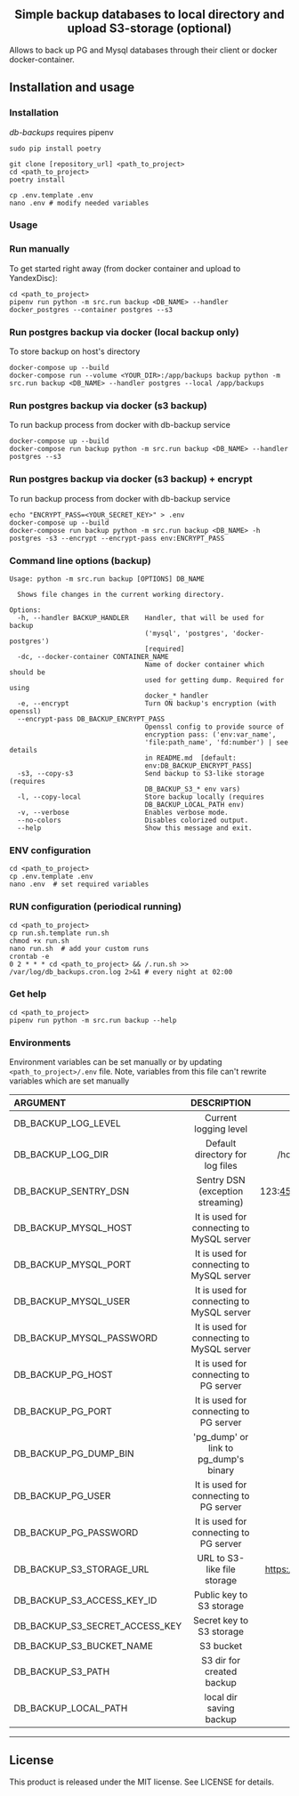 <h2 align="center">Simple backup databases to local directory and upload S3-storage (optional)</h2>

Allows to back up PG and Mysql databases through their client or docker docker-container.

## Installation and usage
### Installation
*db-backups* requires pipenv
```shell script
sudo pip install poetry
```

```shell script
git clone [repository_url] <path_to_project>
cd <path_to_project>
poetry install

cp .env.template .env
nano .env # modify needed variables
```

### Usage

### Run manually 
To get started right away (from docker container and upload to YandexDisc):
```shell script
cd <path_to_project>
pipenv run python -m src.run backup <DB_NAME> --handler docker_postgres --container postgres --s3
```

### Run postgres backup via docker (local backup only)
To store backup on host's directory
```shell script
docker-compose up --build
docker-compose run --volume <YOUR_DIR>:/app/backups backup python -m src.run backup <DB_NAME> --handler postgres --local /app/backups 
```

### Run postgres backup via docker (s3 backup)
To run backup process from docker with db-backup service
```shell script
docker-compose up --build
docker-compose run backup python -m src.run backup <DB_NAME> --handler postgres --s3
```

### Run postgres backup via docker (s3 backup) + encrypt
To run backup process from docker with db-backup service
```shell
echo "ENCRYPT_PASS=<YOUR_SECRET_KEY>" > .env
docker-compose up --build
docker-compose run backup python -m src.run backup <DB_NAME> -h postgres -s3 --encrypt --encrypt-pass env:ENCRYPT_PASS
```

### Command line options (backup)
```text
Usage: python -m src.run backup [OPTIONS] DB_NAME

  Shows file changes in the current working directory.

Options:
  -h, --handler BACKUP_HANDLER    Handler, that will be used for backup
                                  ('mysql', 'postgres', 'docker-postgres')
                                  [required]
  -dc, --docker-container CONTAINER_NAME
                                  Name of docker container which should be
                                  used for getting dump. Required for using
                                  docker_* handler
  -e, --encrypt                   Turn ON backup's encryption (with openssl)
  --encrypt-pass DB_BACKUP_ENCRYPT_PASS
                                  Openssl config to provide source of
                                  encryption pass: ('env:var_name',
                                  'file:path_name', 'fd:number') | see details
                                  in README.md  [default:
                                  env:DB_BACKUP_ENCRYPT_PASS]
  -s3, --copy-s3                  Send backup to S3-like storage (requires
                                  DB_BACKUP_S3_* env vars)
  -l, --copy-local                Store backup locally (requires
                                  DB_BACKUP_LOCAL_PATH env)
  -v, --verbose                   Enables verbose mode.
  --no-colors                     Disables colorized output.
  --help                          Show this message and exit.
```


### ENV configuration
```shell script
cd <path_to_project>
cp .env.template .env
nano .env  # set required variables
```

### RUN configuration (periodical running) 
```shell script
cd <path_to_project>
cp run.sh.template run.sh
chmod +x run.sh
nano run.sh  # add your custom runs
crontab -e
0 2 * * * cd <path_to_project> && /.run.sh >> /var/log/db_backups.cron.log 2>&1 # every night at 02:00
```

### Get help
```shell script
cd <path_to_project>
pipenv run python -m src.run backup --help
```


### Environments

Environment variables can be set manually or by updating `<path_to_project>/.env` file. 
Note, variables from this file can't rewrite variables which are set manually 


| ARGUMENT                       |                DESCRIPTION                |         EXAMPLE         |          DEFAULT           |
|:-------------------------------|:-----------------------------------------:|:-----------------------:|:--------------------------:|
| DB_BACKUP_LOG_LEVEL            |           Current logging level           |          DEBUG          |            INFO            |    
| DB_BACKUP_LOG_DIR              |      Default directory for log files      |     /home/user/logs     |  <path_to_project>/logs/   |
| DB_BACKUP_SENTRY_DSN           |     Sentry DSN (exception streaming)      | 123:456@setry.site.ru/1 |                            |
| DB_BACKUP_MYSQL_HOST           | It is used for connecting to MySQL server |        localhost        |         localhost          |
| DB_BACKUP_MYSQL_PORT           | It is used for connecting to MySQL server |          3306           |            3306            |
| DB_BACKUP_MYSQL_USER           | It is used for connecting to MySQL server |          user           |            root            |
| DB_BACKUP_MYSQL_PASSWORD       | It is used for connecting to MySQL server |        password         |          password          |
| DB_BACKUP_PG_HOST              |  It is used for connecting to PG server   |        localhost        |         localhost          |
| DB_BACKUP_PG_PORT              |  It is used for connecting to PG server   |          5432           |            5432            |
| DB_BACKUP_PG_DUMP_BIN          |   'pg_dump' or link to pg_dump's binary   |         pg_dump         |          pg_dump           |
| DB_BACKUP_PG_USER              |  It is used for connecting to PG server   |          user           |          postgres          |
| DB_BACKUP_PG_PASSWORD          |  It is used for connecting to PG server   |        password         |          password          |
| DB_BACKUP_S3_STORAGE_URL       |        URL to S3-like file storage        | https://storage.s3.net/ |                            |
| DB_BACKUP_S3_ACCESS_KEY_ID     |         Public key to S3 storage          |                         |                            |
| DB_BACKUP_S3_SECRET_ACCESS_KEY |         Secret key to S3 storage          |                         |                            |
| DB_BACKUP_S3_BUCKET_NAME       |                 S3 bucket                 |                         |                            |
| DB_BACKUP_S3_PATH              |         S3 dir for created backup         |                         |                            |
| DB_BACKUP_LOCAL_PATH           |          local dir saving backup          |                         |                            |

* * *

## License

This product is released under the MIT license. See LICENSE for details.
